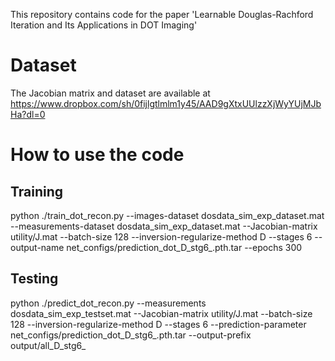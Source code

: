 This repository contains code for the paper  'Learnable Douglas-Rachford Iteration and Its Applications in DOT Imaging'


# Dataset
The Jacobian matrix and dataset are available at 
https://www.dropbox.com/sh/0fijlgtlmlm1y45/AAD9gXtxUUlzzXjWyYUjMJbHa?dl=0



# How to use the code
## Training

python ./train_dot_recon.py --images-dataset  dosdata_sim_exp_dataset.mat   --measurements-dataset  dosdata_sim_exp_dataset.mat --Jacobian-matrix utility/J.mat  --batch-size 128  --inversion-regularize-method D --stages 6 --output-name net_configs/prediction_dot_D_stg6_.pth.tar --epochs 300

## Testing 

python ./predict_dot_recon.py   --measurements  dosdata_sim_exp_testset.mat --Jacobian-matrix utility/J.mat  --batch-size 128  --inversion-regularize-method D --stages 6 --prediction-parameter net_configs/prediction_dot_D_stg6_.pth.tar --output-prefix output/all_D_stg6_


